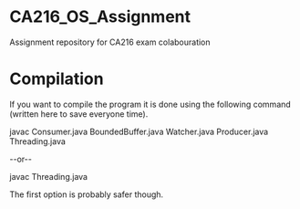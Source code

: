 CA216_OS_Assignment
===================

Assignment repository for CA216 exam colabouration

Compilation
===========

If you want to compile the program it is done using the following command (written here to save everyone time).

javac Consumer.java BoundedBuffer.java Watcher.java Producer.java Threading.java

--or--

javac Threading.java

The first option is probably safer though.
